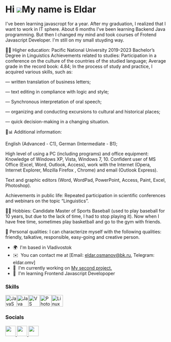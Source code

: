 Hi ![](https://user-images.githubusercontent.com/18350557/176309783-0785949b-9127-417c-8b55-ab5a4333674e.gif)My name is Eldar
=============================================================================================================================

I've been learning javascropt for a year. After my graduation, I realized that I want to work in IT sphere. About 6 months I've been learning Backend Java programming. But then I changed my mind and took courses of Frotend Javascript Developer. I'm still on my small stuyding way. 

👨‍🎓 Higher education: Pacific National University 2019-2023 Bachelor’s Degree in Linguistics
Achievements related to studies: Participation in a conference on the culture of the countries of the studied language;
Average grade in the record book: 4.84;
In the process of study and practice, I acquired various skills, such as:

 — written translation of business letters;
 
 — text editing in compliance with logic and style;
 
 — Synchronous interpretation of oral speech;
 
 — organizing and conducting excursions to cultural and historical places;
 
 — quick decision-making in a changing situation.

💼📊 Additional information:

English (Advanced - C1), German (Intermediate - B1);

High level of using a PC (including programs) and office equipment: Knowledge of Windows XP, Vista, Windows 7, 10. Confident user of MS Office (Excel, Word, Outlook, Access), work with the Internet (Opera, Internet Explorer, Mozilla Firefox , Chrome) and email (Outlook Express).

Text and graphic editors (Word, WordPad, PowerPoint, Access, Paint, Excel, Photoshop).

Achievements in public life: Repeated participation in scientific conferences and webinars on the topic “Linguistics”.

🤾‍♀️ Hobbies: Candidate Master of Sports Baseball (used to play baseball for 10 years, but due to the lack of time, I had to stop playing it). Now when I have free time, sometimes play basketball and go to the gym with friends. 

👦 Personal qualities: I can characterize myself with the following qualities: friendly, talkative, responsible, easy-going and creative person.

* 🌍  I'm based in Vladivostok
* ✉️  You can contact me at [Email: eldar.osmanov@bk.ru, Telegram: eldar.omv]
* 🚀  I'm currently working on [My second project.](http://github.com/eldaromv/frontend-project-46.git)
* 🧠  I'm learning Frontend Javascript Developoper

### Skills


<p align="left">
<a href="https://developer.mozilla.org/en-US/docs/Web/JavaScript" target="_blank" rel="noreferrer"><img src="https://raw.githubusercontent.com/danielcranney/readme-generator/main/public/icons/skills/javascript-colored.svg" width="36" height="36" alt="JavaScript" /></a><a href="https://www.oracle.com/java/" target="_blank" rel="noreferrer"><img src="https://raw.githubusercontent.com/danielcranney/readme-generator/main/public/icons/skills/java-colored.svg" width="36" height="36" alt="Java" /></a><a href="https://code.visualstudio.com/" target="_blank" rel="noreferrer"><img src="https://raw.githubusercontent.com/danielcranney/readme-generator/main/public/icons/skills/visualstudiocode.svg" width="36" height="36" alt="VS Code" /></a><a href="https://www.adobe.com/uk/products/photoshop.html" target="_blank" rel="noreferrer"><img src="https://raw.githubusercontent.com/danielcranney/readme-generator/main/public/icons/skills/photoshop-colored.svg" width="36" height="36" alt="Photoshop" /></a><a href="https://www.linux.org" target="_blank" rel="noreferrer"><img src="https://raw.githubusercontent.com/danielcranney/readme-generator/main/public/icons/skills/linux-colored.svg" width="36" height="36" alt="Linux" /></a>
</p>


### Socials

<p align="left"> <a href="https://discord.com/users/fireball_01" target="_blank" rel="noreferrer"> <picture> <source media="(prefers-color-scheme: dark)" srcset="https://raw.githubusercontent.com/danielcranney/readme-generator/main/public/icons/socials/discord-dark.svg" /> <source media="(prefers-color-scheme: light)" srcset="https://raw.githubusercontent.com/danielcranney/readme-generator/main/public/icons/socials/discord.svg" /> <img src="https://raw.githubusercontent.com/danielcranney/readme-generator/main/public/icons/socials/discord.svg" width="32" height="32" /> </picture> </a> <a href="https://www.github.com/eldaromv" target="_blank" rel="noreferrer"> <picture> <source media="(prefers-color-scheme: dark)" srcset="https://raw.githubusercontent.com/danielcranney/readme-generator/main/public/icons/socials/github-dark.svg" /> <source media="(prefers-color-scheme: light)" srcset="https://raw.githubusercontent.com/danielcranney/readme-generator/main/public/icons/socials/github.svg" /> <img src="https://raw.githubusercontent.com/danielcranney/readme-generator/main/public/icons/socials/github.svg" width="32" height="32" /> </picture> </a> <a href="http://www.instagram.com/eldar_omv" target="_blank" rel="noreferrer"> <picture> <source media="(prefers-color-scheme: dark)" srcset="https://raw.githubusercontent.com/danielcranney/readme-generator/main/public/icons/socials/instagram-dark.svg" /> <source media="(prefers-color-scheme: light)" srcset="https://raw.githubusercontent.com/danielcranney/readme-generator/main/public/icons/socials/instagram.svg" /> <img src="https://raw.githubusercontent.com/danielcranney/readme-generator/main/public/icons/socials/instagram.svg" width="32" height="32" /> </picture> </a></p>
